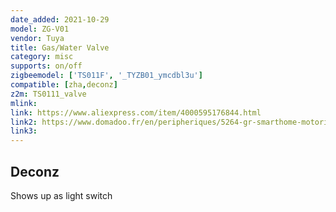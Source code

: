 ```yaml
---
date_added: 2021-10-29
model: ZG-V01
vendor: Tuya
title: Gas/Water Valve
category: misc
supports: on/off
zigbeemodel: ['TS011F', '_TYZB01_ymcdbl3u']
compatible: [zha,deconz]
z2m: TS0111_valve
mlink: 
link: https://www.aliexpress.com/item/4000595176844.html
link2: https://www.domadoo.fr/en/peripheriques/5264-gr-smarthome-motorisation-zigbee-30-pour-vanne-14-de-tour.html
link3: 
---
```


## Deconz
Shows up as light switch
